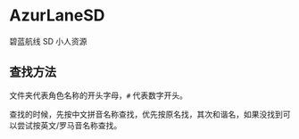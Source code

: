 # AzurLaneSD
碧蓝航线 SD 小人资源

## 查找方法

文件夹代表角色名称的开头字母，`#` 代表数字开头。

查找的时候，先按中文拼音名称查找，优先按原名找，其次和谐名，如果没找到可以尝试按英文/罗马音名称查找。
